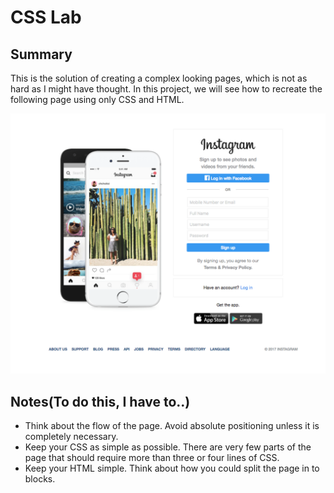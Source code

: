 # CSS Lab

## Summary

This is the solution of creating a complex looking pages, which is not as hard as I might have thought. In this project, we will see how to recreate the following page using only CSS and HTML.

![Image of instagram login page](instagram.png)


## Notes(To do this, I have to..)

* Think about the flow of the page. Avoid absolute positioning unless it is completely necessary.
* Keep your CSS as simple as possible. There are very few parts of the page that should require more than three or four lines of CSS.
* Keep your HTML simple. Think about how you could split the page in to blocks.
